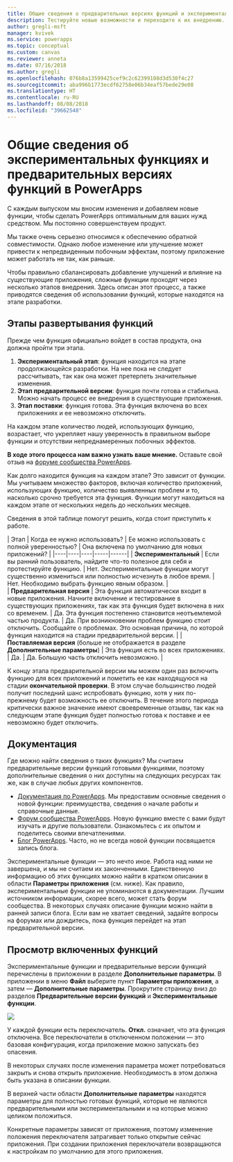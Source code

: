 ```yaml
---
title: Общие сведения о предварительных версиях функций и экспериментальных функциях | Документация Майкрософт
description: Тестируйте новые возможности и переходите к их внедрению.
author: gregli-msft
manager: kvivek
ms.service: powerapps
ms.topic: conceptual
ms.custom: canvas
ms.reviewer: anneta
ms.date: 07/16/2018
ms.author: gregli
ms.openlocfilehash: 076b8a13599425cef9c2c62399108d3d530f4c27
ms.sourcegitcommit: aba996b1773ecdf62758e06b34eaf57bede29e08
ms.translationtype: HT
ms.contentlocale: ru-RU
ms.lasthandoff: 08/08/2018
ms.locfileid: "39662548"
---
```

# <a name="understand-experimental-and-preview-features-in-powerapps"></a>Общие сведения об экспериментальных функциях и предварительных версиях функций в PowerApps

С каждым выпуском мы вносим изменения и добавляем новые функции, чтобы сделать PowerApps оптимальным для ваших нужд средством. Мы постоянно совершенствуем продукт.  

Мы также очень серьезно относимся к обеспечению обратной совместимости. Однако любое изменение или улучшение может привести к непредвиденным побочным эффектам, поэтому приложение может работать не так, как раньше.

Чтобы правильно сбалансировать добавление улучшений и влияние на существующие приложения, сложные функции проходят через несколько этапов внедрения. Здесь описан этот процесс, а также приводятся сведения об использовании функций, которые находятся на этапе разработки.

## <a name="feature-roll-out-stages"></a>Этапы развертывания функций

Прежде чем функция официально войдет в состав продукта, она должна пройти три этапа.

1. **Экспериментальный этап**: функция находится на этапе продолжающейся разработки. На нее пока не следует рассчитывать, так как она может претерпеть значительные изменения.
1. **Этап предварительной версии**: функция почти готова и стабильна. Можно начать процесс ее внедрения в существующие приложения.
1. **Этап поставки**: функция готова. Эта функция включена во всех приложениях и ее невозможно отключить.

На каждом этапе количество людей, использующих функцию, возрастает, что укрепляет нашу уверенность в правильном выборе функции и отсутствии непреднамеренных побочных эффектов.

**В ходе этого процесса нам важно узнать ваше мнение.**  Оставьте свой отзыв на [форуме сообщества PowerApps](https://powerusers.microsoft.com/t5/PowerApps-Community/ct-p/PowerApps1).

Как долго находится функция на каждом этапе? Это зависит от функции. Мы учитываем множество факторов, включая количество приложений, использующих функцию, количество выявленных проблем и то, насколько срочно требуется эта функция. Функции могут находиться на каждом этапе от нескольких недель до нескольких месяцев.

Сведения в этой таблице помогут решить, когда стоит приступить к работе. 

| Этап | Когда ее нужно использовать? | Ее можно использовать с полной уверенностью? | Она включена по умолчанию для новых приложений? | 
|----|----|----|-----|------|
| **Экспериментальный** | Если вы ранний пользователь, найдите что-то полезное для себя и протестируйте функцию. | Нет.  Экспериментальные функции могут существенно измениться или полностью исчезнуть в любое время. | Нет. Необходимо выбрать функцию явным образом.  |  
| **Предварительная версия** | Эта функция автоматически входит в новые приложения.  Начните включение и тестирование в существующих приложениях, так как эта функция будет включена в них со временем. | Да. Эта функция постепенно становится неотъемлемой частью продукта.  | Да. При возникновении проблем функцию стоит отключить.  Сообщайте о проблемах. Это основная причина, по которой функция находится на стадии предварительной версии. | 
| **Поставляемая версия** (больше не отображается в разделе **Дополнительные параметры**) | Эта функция есть во всех приложениях. | Да. | Да.  Большую часть отключить невозможно.  |  

К концу этапа предварительной версии мы можем один раз включить функцию для всех приложений и пометить ее как находящуюся на стадии **окончательной проверки**.  В этом случае большинство людей получит последний шанс испробовать функцию, хотя у них по-прежнему будет возможность ее отключить. В течение этого периода критически важное значение имеют своевременные отзывы, так как на следующем этапе функция будет полностью готова к поставке и ее невозможно будет отключить.  

## <a name="documentation"></a>Документация

Где можно найти сведения о таких функциях?  Мы считаем предварительные версии функций готовыми функциями, поэтому дополнительные сведения о них доступны на следующих ресурсах так же, как в случае любых других компонентов. 
- [Документация по PowerApps](https://docs.microsoft.com/en-us/powerapps/maker/canvas-apps/getting-started). Мы предоставим основные сведения о новой функции: преимущества, сведения о начале работы и справочные данные.
- [Форум сообщества PowerApps](https://powerusers.microsoft.com/t5/PowerApps-Community/ct-p/PowerApps1).  Новую функцию вместе с вами будут изучать и другие пользователи. Ознакомьтесь с их опытом и поделитесь своими впечатлениями.
- [Блог PowerApps](https://powerapps.microsoft.com/en-us/blog/).  Часто, но не всегда новой функции посвящается запись блога.

Экспериментальные функции — это нечто иное.  Работа над ними не завершена, и мы не считаем их законченными. Единственную информацию об этих функциях можно найти в кратком описании в области **Параметры приложения** (см. ниже). Как правило, экспериментальные функции не упоминаются в документации. Лучшим источником информации, скорее всего, может стать форум сообщества.  В некоторых случаях описание функции можно найти в ранней записи блога.  Если вам не хватает сведений, задайте вопросы на форумах или дождитесь, пока функция перейдет на этап предварительной версии.

## <a name="controlling-which-features-are-enabled"></a>Просмотр включенных функций

Экспериментальные функции и предварительные версии функций перечислены в приложении в разделе **Дополнительные параметры**.  В приложении в меню **Файл** выберите пункт **Параметры приложения**, а затем — **Дополнительные параметры**. Прокрутите страницу вниз до разделов **Предварительные версии функций** и **Экспериментальные функции**.

![](media/working-with-experimental/advanced-settings.png)

У каждой функции есть переключатель.  **Откл.** означает, что эта функция отключена.  Все переключатели в отключенном положении — это базовая конфигурация, когда приложение можно запускать без опасения.

В некоторых случаях после изменения параметра может потребоваться закрыть и снова открыть приложение.  Необходимость в этом должна быть указана в описании функции.

В верхней части области **Дополнительные параметры** находятся параметры для полностью готовых функций, которые не являются предварительными или экспериментальными и на которые можно целиком положиться. 

Конкретные параметры зависят от приложения, поэтому изменение положения переключателя затрагивает только открытые сейчас приложения. При создании приложения переключатели возвращаются к настройкам по умолчанию для этого приложения.
